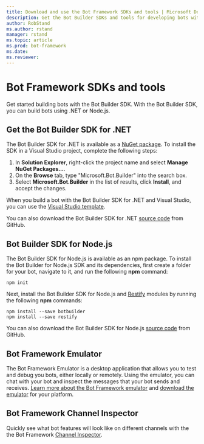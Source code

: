 ```yaml
---
title: Download and use the Bot Framework SDKs and tools | Microsoft Docs
description: Get the Bot Builder SDKs and tools for developing bots with the Bot Framework.
author: RobStand
ms.author: rstand
manager: rstand
ms.topic: article
ms.prod: bot-framework
ms.date: 
ms.reviewer:
---
```

# Bot Framework SDKs and tools

Get started building bots with the Bot Builder SDK. With the Bot Builder SDK, you can build bots using .NET or Node.js.

## Get the Bot Builder SDK for .NET

The Bot Builder SDK for .NET is available as a [NuGet package](https://www.nuget.org/packages/Microsoft.Bot.Builder/).
To install the SDK in a Visual Studio project, complete the following steps:

1. In **Solution Explorer**, right-click the project name and select **Manage NuGet Packages...**.
2. On the **Browse** tab, type "Microsoft.Bot.Builder" into the search box.
3. Select **Microsoft.Bot.Builder** in the list of results, click **Install**, and accept the changes.

When you build a bot with the Bot Builder SDK for .NET and Visual Studio, you can use the [Visual Studio template](http://aka.ms/bf-bc-vstemplate).

You can also download the Bot Builder SDK for .NET [source code](https://github.com/Microsoft/BotBuilder/tree/master/CSharp) from GitHub.

## Bot Builder SDK for Node.js

The Bot Builder SDK for Node.js is available as an npm package. 
To install the Bot Builder for Node.js SDK and its dependencies, first create a folder for your bot, navigate to it, and run the following **npm** command:

```
npm init
```

Next, install the Bot Builder SDK for Node.js and <a href="http://restify.com/" target="_blank">Restify</a> modules by running the following **npm** commands:

```
npm install --save botbuilder
npm install --save restify
```

You can also download the Bot Builder SDK for Node.js [source code](https://github.com/Microsoft/BotBuilder/tree/master/Node) from GitHub.

## Bot Framework Emulator
The Bot Framework Emulator is a desktop application that allows you to test and debug you bots, either locally or remotely. Using the emulator, you can chat with your bot and inspect the messages that your bot sends and receives. [Learn more about the Bot Framework emulator](~/debug-bots-emulator.md) and [download the emulator](http://emulator.botframework.com) for your platform.

## Bot Framework Channel Inspector
Quickly see what bot features will look like on different channels with the the Bot Framework [Channel Inspector](https://docs.botframework.com/en-us/channel-inspector/channels/Skype/#navtitle).
